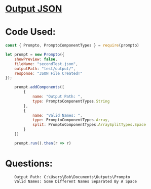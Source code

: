# [Output JSON](https://github.com/Joy6000/prompto.json/blob/master/test/output/secondTest.json)

# Code Used: 
```js
const { Prompto, PromptoComponentTypes } = require(prompto)

let prompt = new Prompto({
    showPreview: false,
    fileName: "secondTest.json",
    outputPath: "test/output/",
    response: "JSON File Created!"
});

    prompt.addComponents([
        {
            name: "Output Path: ",
            type: PromptoComponentTypes.String
        },
        {
            name: "Valid Names: ",
            type: PromptoComponentTypes.Array,
            split: PromptoComponentTypes.ArraySplitTypes.Space
        }
    ])

    prompt.run().then(r => r)
```

# Questions: 
```
    Output Path: C:\Users\Bob\Documents\Outputs\Prompto
    Valid Names: Some Different Names Separated By A Space
```
